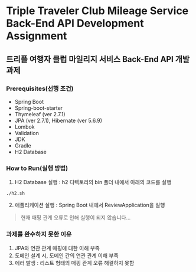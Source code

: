 # Triple Traveler Club Mileage Service Back-End API Development Assignment
## 트리플 여행자 클럽 마일리지 서비스 Back-End API 개발 과제
 
### Prerequisites(선행 조건)
 - Spring Boot
 - Spring-boot-starter
 - Thymeleaf (ver 2.7.1)
 - JPA (ver 2.7.1), Hibernate (ver 5.6.9)
 - Lombok
 - Validation
 - JDK
 - Gradle
 - H2 Database


### How to Run(실행 방법)

1. H2 Database 실행 : h2 디렉토리의 bin 폴더 내에서 아래의 코드를 실행

```
./h2.sh
```

2. 애플리케이션 실행 : Spring Boot 내에서 ReviewApplication을 실행

>현재 매핑 관계 오류로 인해 실행이 되지 않습니다...

### 과제를 완수하지 못한 이유

1. JPA와 연관 관계 매핑에 대한 이해 부족
2. 도메인 설계 시, 도메인 간의 연관 관계 이해 부족
3. 에러 발생 : 리스트 형태의 매핑 관계 오류 해결하지 못함
